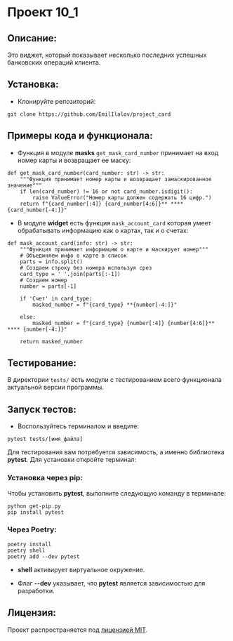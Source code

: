 # Проект 10_1

## Описание:
Это виджет, который показывает несколько последних успешных банковских операций клиента.

## Установка:

* Клонируйте репозиторий:
```
git clone https://github.com/EmilIlalov/project_card
```

## Примеры кода и функционала:
* Функция в модуле  **masks** `get_mask_card_number` принимает на вход номер карты и возвращает ее маску:
```
def get_mask_card_number(card_number: str) -> str:
    """Функция принимает номер карты и возвращает замаскированное значение"""
    if len(card_number) != 16 or not card_number.isdigit():
        raise ValueError("Номер карты должен содержать 16 цифр.")
    return f"{card_number[:4]} {card_number[4:6]}** **** {card_number[-4:]}"
```
* В модуле **widget** есть функция `mask_account_card` которая умеет обрабатывать информацию как о картах, так и о счетах:
```
def mask_account_card(info: str) -> str:
    """Функция принимает информацию о карте и маскирует номер"""
    # Объединяем инфо о карте в список
    parts = info.split()
    # Создаем строку без номера используя срез
    card_type = ' '.join(parts[:-1])
    # Создаем номер
    number = parts[-1]

    if 'Счет' in card_type:
        masked_number = f"{card_type} **{number[-4:]}"

    else:
        masked_number = f"{card_type} {number[:4]} {number[4:6]}** **** {number[-4:]}"

    return masked_number
```
## Тестирование:
В директории `tests/` есть модули с тестированием всего функционала актуальной версии программы.
## Запуск тестов:
* Воспользуйтесь терминалом и введите:

`pytest tests/[имя_файла]`

Для тестирования вам потребуется зависимость, а именно библиотека **pytest**. Для установки откройте терминал:

### Установка через pip:

Чтобы установить **pytest**, выполните следующую команду в терминале:
```
python get-pip.py
pip install pytest
```

### Через **Poetry**:
```
poetry install
poetry shell
poetry add --dev pytest
```
* **shell** активирует виртуальное окружение.

* Флаг **--dev** указывает, что **pytest** является зависимостью для разработки.

## Лицензия:

Проект распространяется под [лицензией MIT](LICENSE).
